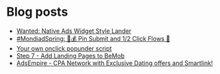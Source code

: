 # Blog posts
<!-- BLOG-POST-LIST:START -->
- [Wanted: Native Ads Widget Style Lander](https://afflift.com/f/threads/wanted-native-ads-widget-style-lander.10493/)
- [#MondiadSpring: 💸💰 Pin Submit and 1/2 Click Flows 🚀](https://afflift.com/f/threads/mondiadspring-%F0%9F%92%B8%F0%9F%92%B0-pin-submit-and-1-2-click-flows-%F0%9F%9A%80.10455/)
- [Your own onclick popunder script](https://afflift.com/f/threads/your-own-onclick-popunder-script.9640/)
- [Step 7 - Add Landing Pages to BeMob](https://afflift.com/f/threads/step-7-add-landing-pages-to-bemob.7478/)
- [AdsEmpire - CPA Network with Exclusive Dating offers and Smartlink!](https://afflift.com/f/threads/adsempire-cpa-network-with-exclusive-dating-offers-and-smartlink.6820/)
<!-- BLOG-POST-LIST:END -->
